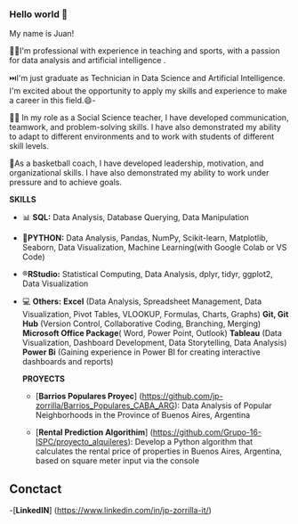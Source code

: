 ### Hello world 👋
My name is Juan!

👨‍💻I'm professional with experience in teaching and sports, with a passion for data analysis and artificial intelligence .
  
⏭️I'm just graduate as Technician in Data Science and Artificial Intelligence. I'm excited about the opportunity to apply my skills and experience to make a career in this field.😄-
  
👨‍🏫 In my role as a Social Science teacher, I have developed communication, teamwork, and problem-solving skills. I have also demonstrated my ability to adapt to different environments and to work with students of different skill levels.

🏀As a basketball coach, I have developed leadership, motivation, and organizational skills. I have also demonstrated my ability to work under pressure and to achieve goals.

 **SKILLS**
- 📊 **SQL:** Data Analysis, Database Querying, Data Manipulation 
- 🐍**PYTHON:** Data Analysis, Pandas, NumPy, Scikit-learn, Matplotlib, Seaborn, Data Visualization, Machine Learning(with Google Colab or VS Code)
- ®️**RStudio:** Statistical Computing, Data Analysis, dplyr, tidyr, ggplot2, Data Visualization
- 💻 **Others:**
              **Excel** (Data Analysis, Spreadsheet Management, Data Visualization, Pivot Tables, VLOOKUP, Formulas, Charts, Graphs)
              **Git, Git Hub** (Version Control, Collaborative Coding, Branching, Merging)
              **Microsoft Office Package**( Word, Power Point, Outlook)
              **Tableau** (Data Visualization, Dashboard Development, Data Storytelling, Data Analysis)
              **Power Bi** (Gaining experience in Power BI for creating interactive dashboards and reports)
  
  **PROYECTS**
  - [**Barrios Populares Proyec**] (https://github.com/jp-zorrilla/Barrios_Populares_CABA_ARG): Data Analysis of Popular Neighborhoods in the Province of Buenos Aires, Argentina
    
  - [**Rental Prediction Algorithim**] (https://github.com/Grupo-16-ISPC/proyecto_alquileres): Develop a Python algorithm that calculates the rental price of properties in Buenos Aires, Argentina, based on square meter input via the console

## Conctact
-[**LinkedIN**] (https://www.linkedin.com/in/jp-zorrilla-it/)
  
